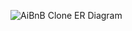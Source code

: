 ![AiBnB Clone ER Diagram](https://github.com/keglostephane/airbnb-clone-project/blob/a18daf9caa72a204f4b46e8402a83b902fd0ad4b/img/ER_Diagram.png "ER Diagram")
